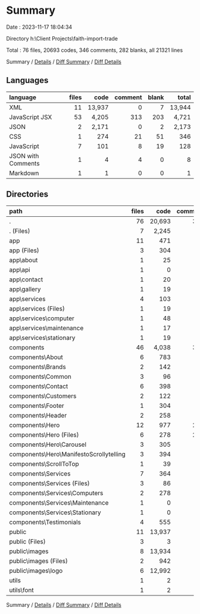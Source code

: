 # Summary

Date : 2023-11-17 18:04:34

Directory h:\\Client Projects\\faith-import-trade

Total : 76 files,  20693 codes, 346 comments, 282 blanks, all 21321 lines

Summary / [Details](details.md) / [Diff Summary](diff.md) / [Diff Details](diff-details.md)

## Languages
| language | files | code | comment | blank | total |
| :--- | ---: | ---: | ---: | ---: | ---: |
| XML | 11 | 13,937 | 0 | 7 | 13,944 |
| JavaScript JSX | 53 | 4,205 | 313 | 203 | 4,721 |
| JSON | 2 | 2,171 | 0 | 2 | 2,173 |
| CSS | 1 | 274 | 21 | 51 | 346 |
| JavaScript | 7 | 101 | 8 | 19 | 128 |
| JSON with Comments | 1 | 4 | 4 | 0 | 8 |
| Markdown | 1 | 1 | 0 | 0 | 1 |

## Directories
| path | files | code | comment | blank | total |
| :--- | ---: | ---: | ---: | ---: | ---: |
| . | 76 | 20,693 | 346 | 282 | 21,321 |
| . (Files) | 7 | 2,245 | 12 | 12 | 2,269 |
| app | 11 | 471 | 21 | 85 | 577 |
| app (Files) | 3 | 304 | 21 | 57 | 382 |
| app\\about | 1 | 25 | 0 | 3 | 28 |
| app\\api | 1 | 0 | 0 | 1 | 1 |
| app\\contact | 1 | 20 | 0 | 4 | 24 |
| app\\gallery | 1 | 19 | 0 | 4 | 23 |
| app\\services | 4 | 103 | 0 | 16 | 119 |
| app\\services (Files) | 1 | 19 | 0 | 4 | 23 |
| app\\services\\computer | 1 | 48 | 0 | 4 | 52 |
| app\\services\\maintenance | 1 | 17 | 0 | 4 | 21 |
| app\\services\\stationary | 1 | 19 | 0 | 4 | 23 |
| components | 46 | 4,038 | 313 | 176 | 4,527 |
| components\\About | 6 | 783 | 8 | 17 | 808 |
| components\\Brands | 2 | 142 | 0 | 7 | 149 |
| components\\Common | 3 | 96 | 0 | 8 | 104 |
| components\\Contact | 6 | 398 | 6 | 21 | 425 |
| components\\Customers | 2 | 122 | 0 | 7 | 129 |
| components\\Footer | 1 | 304 | 0 | 10 | 314 |
| components\\Header | 2 | 258 | 4 | 8 | 270 |
| components\\Hero | 12 | 977 | 280 | 46 | 1,303 |
| components\\Hero (Files) | 6 | 278 | 278 | 29 | 585 |
| components\\Hero\\Carousel | 3 | 305 | 2 | 9 | 316 |
| components\\Hero\\ManifestoScrollytelling | 3 | 394 | 0 | 8 | 402 |
| components\\ScrollToTop | 1 | 39 | 2 | 9 | 50 |
| components\\Services | 7 | 364 | 12 | 24 | 400 |
| components\\Services (Files) | 3 | 86 | 7 | 9 | 102 |
| components\\Services\\Computers | 2 | 278 | 5 | 13 | 296 |
| components\\Services\\Maintenance | 1 | 0 | 0 | 1 | 1 |
| components\\Services\\Stationary | 1 | 0 | 0 | 1 | 1 |
| components\\Testimonials | 4 | 555 | 1 | 19 | 575 |
| public | 11 | 13,937 | 0 | 7 | 13,944 |
| public (Files) | 3 | 3 | 0 | 0 | 3 |
| public\\images | 8 | 13,934 | 0 | 7 | 13,941 |
| public\\images (Files) | 2 | 942 | 0 | 1 | 943 |
| public\\images\\logo | 6 | 12,992 | 0 | 6 | 12,998 |
| utils | 1 | 2 | 0 | 2 | 4 |
| utils\\font | 1 | 2 | 0 | 2 | 4 |

Summary / [Details](details.md) / [Diff Summary](diff.md) / [Diff Details](diff-details.md)
